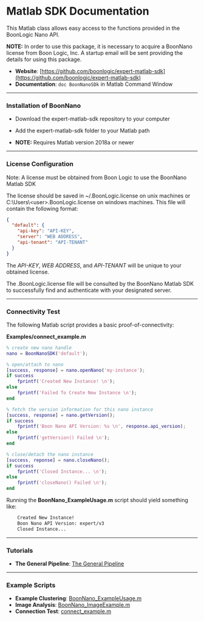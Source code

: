 # Matlab SDK Documentation

This Matlab class allows easy access to the functions provided in the BoonLogic Nano API.

**NOTE:** In order to use this package, it is necessary to acquire a BoonNano license from Boon Logic, Inc.  A startup email will be sent providing the details for using this package.

- __Website__: [https://github.com/boonlogic/expert-matlab-sdk](https://github.com/boonlogic/expert-matlab-sdk)
- __Documentation__: ```doc BoonNanoSDk``` in Matlab Command Window


------------
### Installation of BoonNano

- Download the expert-matlab-sdk repository to your computer

- Add the expert-matlab-sdk folder to your Matlab path

- **NOTE:** Requires Matlab version 2018a or newer


------------
### License Configuration

Note: A license must be obtained from Boon Logic to use the BoonNano Matlab SDK

The license should be saved in ~/.BoonLogic.license on unix machines or C:\Users\\<user\>\.BoonLogic.license on windows machines. This file will contain the following format:

```json
{
  "default": {
    "api-key": "API-KEY",
    "server": "WEB ADDRESS",
    "api-tenant": "API-TENANT"
  }
}
```

The *API-KEY*, *WEB ADDRESS*, and *API-TENANT* will be unique to your obtained license.

The .BoonLogic.license file will be consulted by the BoonNano Matlab SDK to successfully find and authenticate with your designated server.


------------

### Connectivity Test

The following Matlab script provides a basic proof-of-connectivity:

**Examples/connect_example.m**

```matlab
% create new nano handle
nano = BoonNanoSDK('default');

% open/attach to nano
[success, response] = nano.openNano('my-instance');
if success
    fprintf('Created New Instance! \n');
else
    fprintf('Failed To Create New Instance \n');
end

% fetch the version information for this nano instance
[success, response] = nano.getVersion();
if success
    fprintf('Boon Nano API Version: %s \n', response.api_version);
else
    fprintf('getVersion() Failed \n');
end

% close/detach the nano instance
[success, reponse] = nano.closeNano();
if success
    fprintf('Closed Instance... \n');
else
    fprintf('closeNano() Failed \n');
end

```

Running the **BoonNano_ExampleUsage.m** script should yield something like:

```sh
    Created New Instance!
    Boon Nano API Version: expert/v3
    Closed Instance...
```

------------

### Tutorials

- __The General Pipeline__: [The General Pipeline](./Tutorials/GeneralPipeline.md)


------------

### Example Scripts

- __Example Clustering__: [BoonNano_ExampleUsage.m](./Examples/BoonNano_ExampleUsage.m)
-  __Image Analysis__: [BoonNano_ImageExample.m](./Examples/BoonNano_ImageExample.m)
-  __Connection Test__: [connect_example.m](./Examples/connect_example.m)

